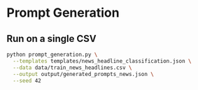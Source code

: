 # Prompt Generation

## Run on a single CSV

```bash
python prompt_generation.py \
  --templates templates/news_headline_classification.json \
  --data data/train_news_headlines.csv \
  --output output/generated_prompts_news.json \
  --seed 42
```
